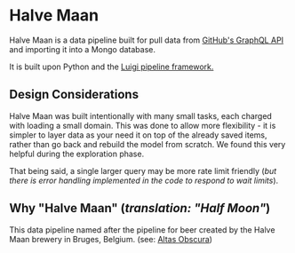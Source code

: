 # Halve Maan
Halve Maan is a data pipeline built for pull data from [GitHub's GraphQL API](https://docs.github.com/en/free-pro-team@latest/graphql) and importing it into a Mongo database.

It is built upon Python and the [Luigi pipeline framework.](https://luigi.readthedocs.io/en/stable/)

## Design Considerations
Halve Maan was built intentionally with many small tasks, each charged with loading a small domain.  This was done to allow more flexibility - it is simpler to layer data as your need it on top of the already saved items, rather than go back and rebuild the model from scratch.  We found this very helpful during the exploration phase. 

That being said, a single larger query may be more rate limit friendly (<i>but there is error handling implemented in the code to respond to wait limits</i>).  

## Why "Halve Maan" (<i>translation: "Half Moon"</i>)
This data pipeline named after the pipeline for beer created by the Halve Maan brewery in Bruges, Belgium. (see: [Altas Obscura](https://www.atlasobscura.com/places/halve-maan-brewery-beer-pipeline)) 